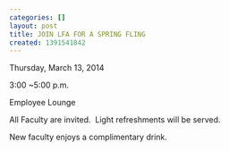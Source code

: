 ```yaml
---
categories: []
layout: post
title: JOIN LFA FOR A SPRING FLING
created: 1391541842
---
```

<p>Thursday, March 13, 2014</p>
<p>3:00 ~5:00 p.m.</p>
<p>Employee Lounge</p>
<p>All Faculty are invited.&nbsp; Light refreshments will be served.</p>
<p>New faculty enjoys a complimentary drink.</p>
<p>&nbsp;</p>
